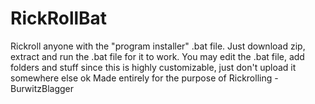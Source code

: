 # RickRollBat
Rickroll anyone with the "program installer" .bat file.
Just download zip, extract and run the .bat file for it to work. 
You may edit the .bat file, add folders and stuff since this is highly customizable, just don't upload it somewhere else ok
Made entirely for the purpose of Rickrolling - BurwitzBlagger
